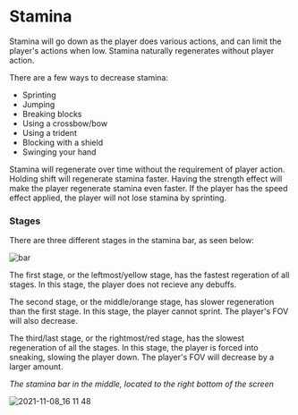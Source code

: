 # Stamina

Stamina will go down as the player does various actions, and can limit the player's actions when low. Stamina naturally regenerates without player action.

There are a few ways to decrease stamina:
- Sprinting
- Jumping
- Breaking blocks
- Using a crossbow/bow
- Using a trident
- Blocking with a shield
- Swinging your hand

Stamina will regenerate over time without the requirement of player action. Holding shift will regenerate stamina faster. Having the strength effect will make the player regenerate stamina even faster. If the player has the speed effect applied, the player will not lose stamina by sprinting.

### Stages

There are three different stages in the stamina bar, as seen below:

![bar](https://user-images.githubusercontent.com/47741160/140820216-b091ba0d-a8aa-4140-8829-8683e374f8ba.png)

The first stage, or the leftmost/yellow stage, has the fastest regeration of all stages. In this stage, the player does not recieve any debuffs.

The second stage, or the middle/orange stage, has slower regeneration than the first stage. In this stage, the player cannot sprint. The player's FOV will also decrease.

The third/last stage, or the rightmost/red stage, has the slowest regeneration of all the stages. In this stage, the player is forced into sneaking, slowing the player down. The player's FOV will decrease by a larger amount.

*The stamina bar in the middle, located to the right bottom of the screen*

![2021-11-08_16 11 48](https://user-images.githubusercontent.com/47741160/140820056-e3c0c8f3-23c2-472c-a428-6ae55778cf1b.png)
